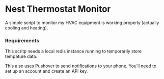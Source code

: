 # Nest Thermostat Monitor

A simple script to monitor my HVAC equipment is working properly (actually cooling and heating).

### Requirements

This scritp needs a local redis instance running to temporarily store tempature data.

This also uses Pushover to send notifications to your phone. You'll need to set up an account and create an API key.
